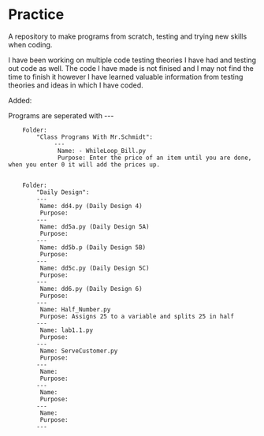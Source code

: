 # Practice
A repository to make programs from scratch, testing and trying new skills when coding.

I have been working on multiple code testing theories I have had and testing 
out code as well. The code I have made is not finised and I may not find the
time to finish it however I have learned valuable information from testing
theories and ideas in which I have coded.

Added:

Programs are seperated with ---

        Folder:
            "Class Programs With Mr.Schmidt":
                 ---
                  Name: - WhileLoop_Bill.py
                  Purpose: Enter the price of an item until you are done, when you enter 0 it will add the prices up.     

                            
        Folder:
            "Daily Design":
            ---
             Name: dd4.py (Daily Design 4)
             Purpose:
            ---
             Name: dd5a.py (Daily Design 5A)
             Purpose:
            ---
             Name: dd5b.p (Daily Design 5B)
             Purpose:
            --- 
             Name: dd5c.py (Daily Design 5C)
             Purpose:
            ---
             Name: dd6.py (Daily Design 6)
             Purpose:
            ---
             Name: Half_Number.py
             Purpose: Assigns 25 to a variable and splits 25 in half
            ---
             Name: lab1.1.py
             Purpose:
            ---
             Name: ServeCustomer.py
             Purpose:   
            ---
             Name:
             Purpose:
            ---
             Name:
             Purpose:
            ---
             Name:
             Purpose:
            ---
